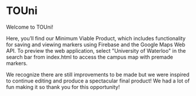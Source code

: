 # TOUni

Welcome to TOUni! 

Here, you’ll find our Minimum Viable Product, which includes functionality for saving and viewing markers using Firebase and the Google Maps Web API. To preview the web application, select "University of Waterloo" in the search bar from index.html to access the campus map with premade markers. 

We recognize there are still improvements to be made but we were inspired to continue editing and produce a spectacular final product! We had a lot of fun making it so thank you for this opportunity!
